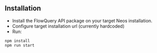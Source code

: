 ## Installation

- Install the FlowQuery API package on your target Neos installation.
- Configure target installation url (currently hardcoded)
- Run:
```
npm install
npm run start
```

